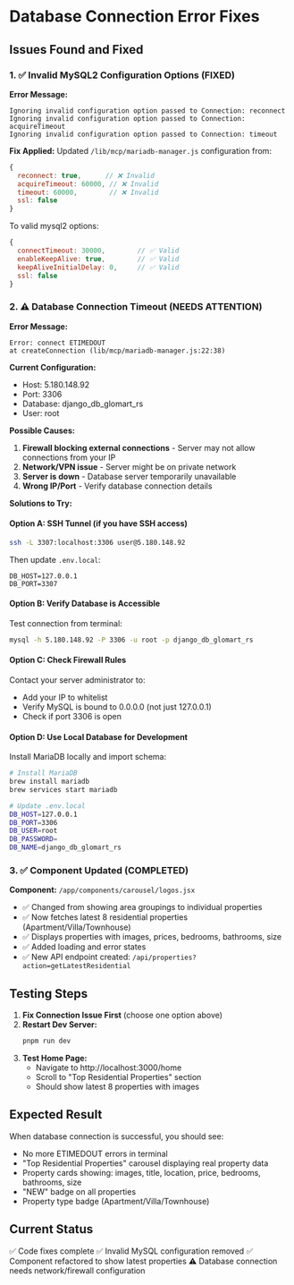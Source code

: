 # Database Connection Error Fixes

## Issues Found and Fixed

### 1. ✅ Invalid MySQL2 Configuration Options (FIXED)
**Error Message:**
```
Ignoring invalid configuration option passed to Connection: reconnect
Ignoring invalid configuration option passed to Connection: acquireTimeout
Ignoring invalid configuration option passed to Connection: timeout
```

**Fix Applied:**
Updated `/lib/mcp/mariadb-manager.js` configuration from:
```javascript
{
  reconnect: true,      // ❌ Invalid
  acquireTimeout: 60000, // ❌ Invalid
  timeout: 60000,        // ❌ Invalid
  ssl: false
}
```

To valid mysql2 options:
```javascript
{
  connectTimeout: 30000,        // ✅ Valid
  enableKeepAlive: true,        // ✅ Valid
  keepAliveInitialDelay: 0,     // ✅ Valid
  ssl: false
}
```

### 2. ⚠️ Database Connection Timeout (NEEDS ATTENTION)
**Error Message:**
```
Error: connect ETIMEDOUT
at createConnection (lib/mcp/mariadb-manager.js:22:38)
```

**Current Configuration:**
- Host: 5.180.148.92
- Port: 3306
- Database: django_db_glomart_rs
- User: root

**Possible Causes:**
1. **Firewall blocking external connections** - Server may not allow connections from your IP
2. **Network/VPN issue** - Server might be on private network
3. **Server is down** - Database server temporarily unavailable
4. **Wrong IP/Port** - Verify database connection details

**Solutions to Try:**

#### Option A: SSH Tunnel (if you have SSH access)
```bash
ssh -L 3307:localhost:3306 user@5.180.148.92
```
Then update `.env.local`:
```
DB_HOST=127.0.0.1
DB_PORT=3307
```

#### Option B: Verify Database is Accessible
Test connection from terminal:
```bash
mysql -h 5.180.148.92 -P 3306 -u root -p django_db_glomart_rs
```

#### Option C: Check Firewall Rules
Contact your server administrator to:
- Add your IP to whitelist
- Verify MySQL is bound to 0.0.0.0 (not just 127.0.0.1)
- Check if port 3306 is open

#### Option D: Use Local Database for Development
Install MariaDB locally and import schema:
```bash
# Install MariaDB
brew install mariadb
brew services start mariadb

# Update .env.local
DB_HOST=127.0.0.1
DB_PORT=3306
DB_USER=root
DB_PASSWORD=
DB_NAME=django_db_glomart_rs
```

### 3. ✅ Component Updated (COMPLETED)
**Component:** `/app/components/carousel/logos.jsx`
- ✅ Changed from showing area groupings to individual properties
- ✅ Now fetches latest 8 residential properties (Apartment/Villa/Townhouse)
- ✅ Displays properties with images, prices, bedrooms, bathrooms, size
- ✅ Added loading and error states
- ✅ New API endpoint created: `/api/properties?action=getLatestResidential`

## Testing Steps

1. **Fix Connection Issue First** (choose one option above)
2. **Restart Dev Server:**
   ```bash
   pnpm run dev
   ```
3. **Test Home Page:**
   - Navigate to http://localhost:3000/home
   - Scroll to "Top Residential Properties" section
   - Should show latest 8 properties with images

## Expected Result

When database connection is successful, you should see:
- No more ETIMEDOUT errors in terminal
- "Top Residential Properties" carousel displaying real property data
- Property cards showing: images, title, location, price, bedrooms, bathrooms, size
- "NEW" badge on all properties
- Property type badge (Apartment/Villa/Townhouse)

## Current Status

✅ Code fixes complete
✅ Invalid MySQL configuration removed
✅ Component refactored to show latest properties
⚠️ Database connection needs network/firewall configuration

